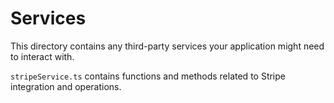 # Services

This directory contains any third-party services your application might need to interact with.

`stripeService.ts` contains functions and methods related to Stripe integration and operations.

